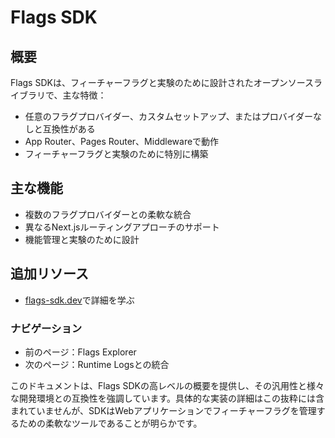 # Flags SDK

## 概要

Flags SDKは、フィーチャーフラグと実験のために設計されたオープンソースライブラリで、主な特徴：

- 任意のフラグプロバイダー、カスタムセットアップ、またはプロバイダーなしと互換性がある
- App Router、Pages Router、Middlewareで動作
- フィーチャーフラグと実験のために特別に構築

## 主な機能

- 複数のフラグプロバイダーとの柔軟な統合
- 異なるNext.jsルーティングアプローチのサポート
- 機能管理と実験のために設計

## 追加リソース

- [flags-sdk.dev](https://flags-sdk.dev)で詳細を学ぶ

### ナビゲーション

- 前のページ：Flags Explorer
- 次のページ：Runtime Logsとの統合

このドキュメントは、Flags SDKの高レベルの概要を提供し、その汎用性と様々な開発環境との互換性を強調しています。具体的な実装の詳細はこの抜粋には含まれていませんが、SDKはWebアプリケーションでフィーチャーフラグを管理するための柔軟なツールであることが明らかです。
